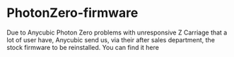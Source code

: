 # PhotonZero-firmware
Due to Anycubic Photon Zero problems with unresponsive Z Carriage that a lot of user have, Anycubic send us, via their after sales department, the stock firmware to be reinstalled. You can find it here
